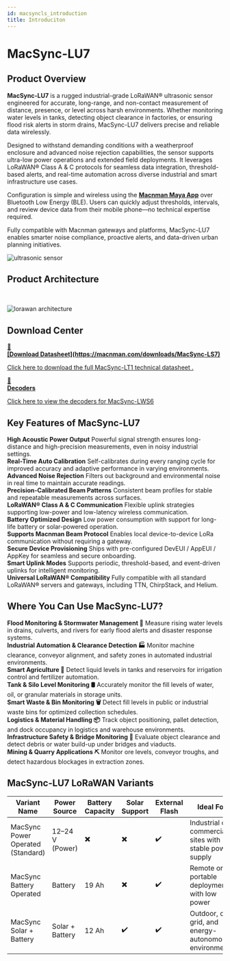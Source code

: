 ```yaml
---
id: macsyncls_introduction
title: Introduciton
---
```


# MacSync-LU7

## Product Overview

**MacSync-LU7** is a rugged industrial-grade LoRaWAN® ultrasonic sensor engineered for accurate, long-range, and non-contact measurement of distance, presence, or level across harsh environments. Whether monitoring water levels in tanks, detecting object clearance in factories, or ensuring flood risk alerts in storm drains, MacSync-LU7 delivers precise and reliable data wirelessly.

Designed to withstand demanding conditions with a weatherproof enclosure and advanced noise rejection capabilities, the sensor supports ultra-low power operations and extended field deployments. It leverages LoRaWAN® Class A & C protocols for seamless data integration, threshold-based alerts, and real-time automation across diverse industrial and smart infrastructure use cases.

Configuration is simple and wireless using the [**Macnman Maya App**](https://play.google.com/store/apps/details?id=com.macnman.app&pcampaignid=web_share) over Bluetooth Low Energy (BLE). Users can quickly adjust thresholds, intervals, and review device data from their mobile phone—no technical expertise required.

Fully compatible with Macnman gateways and platforms, MacSync-LU7 enables smarter noise compliance, proactive alerts, and data-driven urban planning initiatives.

![ultrasonic sensor](/img/lorawan/sensors/temperaturehumi/maxbot_ultrasonic_long_range.webp)

## Product Architecture
<br/>

![lorawan architecture](/img/lorawan/lorawan_macsync_archi.svg)

## Download Center

<div className="icon-card-grid">
  <a href="https://drive.google.com/file/d/160C4s1MZkL_QHsDzzE9iVL3f-D2RmYdn/view?usp=sharing" 
  className="icon-card">
    <div className="icon">📂</div>  
    <div>
      <strong>[Download Datasheet](https://macnman.com/downloads/MacSync-LS7)</strong>
      <p>Click here to download the full MacSync-LT1 technical datasheet
.</p>
    </div>
  </a>
  <a href="https://github.com/MacnMan/LoRa_Module_SDK/tree/main/SDK/LoRaWAN_AT_Slave" 
  className="icon-card">
    <div className="icon">📝</div>
    <div>
      <strong>Decoders</strong>
      <p>Click here to view the decoders for MacSync-LWS6</p>
    </div>
  </a>
</div>

<div style={{ margin: "2rem 0" }}></div>


## Key Features of MacSync-LU7

<div className="reusable-feature-grid">
  <div className="reusable-feature-card">
    <strong>High Acoustic Power Output</strong>
    Powerful signal strength ensures long-distance and high-precision measurements, even in noisy industrial settings.
  </div>
  <div className="reusable-feature-card">
    <strong>Real-Time Auto Calibration</strong>
    Self-calibrates during every ranging cycle for improved accuracy and adaptive performance in varying environments.
  </div>
  <div className="reusable-feature-card">
    <strong>Advanced Noise Rejection</strong>
    Filters out background and environmental noise in real time to maintain accurate readings.
  </div>
  <div className="reusable-feature-card">
    <strong>Precision-Calibrated Beam Patterns</strong>
    Consistent beam profiles for stable and repeatable measurements across surfaces.
  </div>
  <div className="reusable-feature-card">
    <strong>LoRaWAN® Class A & C Communication</strong>
    Flexible uplink strategies supporting low-power and low-latency wireless communication.
  </div>
  <div className="reusable-feature-card">
    <strong>Battery Optimized Design</strong>
    Low power consumption with support for long-life battery or solar-powered operation.
  </div>
  <div className="reusable-feature-card">
    <strong>Supports Macnman Beam Protocol</strong>
    Enables local device-to-device LoRa communication without requiring a gateway.
  </div>
  <div className="reusable-feature-card">
    <strong>Secure Device Provisioning</strong>
    Ships with pre-configured DevEUI / AppEUI / AppKey for seamless and secure onboarding.
  </div>
  <div className="reusable-feature-card">
    <strong>Smart Uplink Modes</strong>
    Supports periodic, threshold-based, and event-driven uplinks for intelligent monitoring.
  </div>
  <div className="reusable-feature-card">
    <strong>Universal LoRaWAN® Compatibility</strong>
    Fully compatible with all standard LoRaWAN® servers and gateways, including TTN, ChirpStack, and Helium.
  </div>
</div>

## Where You Can Use MacSync-LU7?

<div className="reusable-feature-grid">
  <div className="reusable-feature-card">
    <strong>Flood Monitoring & Stormwater Management 🌊</strong>
    Measure rising water levels in drains, culverts, and rivers for early flood alerts and disaster response systems.
  </div>
  <div className="reusable-feature-card">
    <strong>Industrial Automation & Clearance Detection 🏭</strong>
    Monitor machine clearance, conveyor alignment, and safety zones in automated industrial environments.
  </div>
  <div className="reusable-feature-card">
    <strong>Smart Agriculture 🚜</strong>
    Detect liquid levels in tanks and reservoirs for irrigation control and fertilizer automation.
  </div>
  <div className="reusable-feature-card">
    <strong>Tank & Silo Level Monitoring 🛢️</strong>
    Accurately monitor the fill levels of water, oil, or granular materials in storage units.
  </div>
  <div className="reusable-feature-card">
    <strong>Smart Waste & Bin Monitoring 🗑️</strong>
    Detect fill levels in public or industrial waste bins for optimized collection schedules.
  </div>
  <div className="reusable-feature-card">
    <strong>Logistics & Material Handling 📦</strong>
    Track object positioning, pallet detection, and dock occupancy in logistics and warehouse environments.
  </div>
  <div className="reusable-feature-card">
    <strong>Infrastructure Safety & Bridge Monitoring 🌉</strong>
    Evaluate object clearance and detect debris or water build-up under bridges and viaducts.
  </div>
  <div className="reusable-feature-card">
    <strong>Mining & Quarry Applications ⛏️</strong>
    Monitor ore levels, conveyor troughs, and detect hazardous blockages in extraction zones.
  </div>
</div>


## MacSync-LU7 LoRaWAN Variants

<table className="parameter-table">
  <thead>
    <tr>
      <th>Variant Name</th>
      <th>Power Source</th>
      <th>Battery Capacity</th>
      <th>Solar Support</th>
      <th>External Flash</th>
      <th>Ideal For</th>
    </tr>
  </thead>
  <tbody>
    <tr>
      <td>MacSync Power Operated (Standard)</td>
      <td>12–24 V (Power)</td>
      <td>✖️</td>
      <td>✖️</td>
      <td>✔️</td>
      <td>Industrial or commercial sites with stable power supply</td>
    </tr>
    <tr>
      <td>MacSync Battery Operated</td>
      <td>Battery</td>
      <td>19 Ah</td>
      <td>✖️</td>
      <td>✔️</td>
      <td>Remote or portable deployments with low power</td>
    </tr>
    <tr>
      <td>MacSync Solar + Battery</td>
      <td>Solar + Battery</td>
      <td>12 Ah</td>
      <td>✔️</td>
      <td>✔️</td>
      <td>Outdoor, off-grid, and energy-autonomous environments</td>
    </tr>
  </tbody>
</table>

